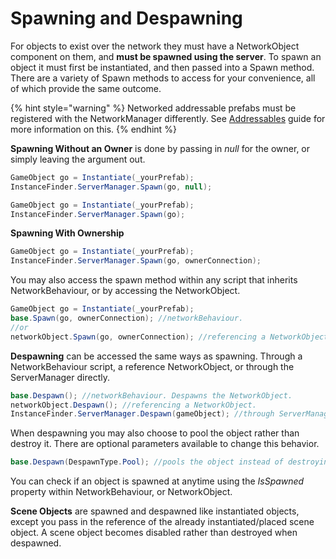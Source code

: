 # Spawning and Despawning

For objects to exist over the network they must have a NetworkObject component on them, and **must be spawned using the server**. To spawn an object it must first be instantiated, and then passed into a Spawn method. There are a variety of Spawn methods to access for your convenience, all of which provide the same outcome.

{% hint style="warning" %}
Networked addressable prefabs must be registered with the NetworkManager differently. See [Addressables](../../addressables.md) guide for more information on this.
{% endhint %}

**Spawning Without an Owner** is done by passing in _null_ for the owner, or simply leaving the argument out.

```csharp
GameObject go = Instantiate(_yourPrefab);
InstanceFinder.ServerManager.Spawn(go, null);
```

```csharp
GameObject go = Instantiate(_yourPrefab);
InstanceFinder.ServerManager.Spawn(go);
```

**Spawning With Ownership**

```csharp
GameObject go = Instantiate(_yourPrefab);
InstanceFinder.ServerManager.Spawn(go, ownerConnection);
```

You may also access the spawn method within any script that inherits NetworkBehaviour, or by accessing the NetworkObject.

```csharp
GameObject go = Instantiate(_yourPrefab);
base.Spawn(go, ownerConnection); //networkBehaviour.
//or
networkObject.Spawn(go, ownerConnection); //referencing a NetworkObject.
```

**Despawning** can be accessed the same ways as spawning. Through a NetworkBehaviour script, a reference NetworkObject, or through the ServerManager directly.

```csharp
base.Despawn(); //networkBehaviour. Despawns the NetworkObject.
networkObject.Despawn(); //referencing a NetworkObject.
InstanceFinder.ServerManager.Despawn(gameObject); //through ServerManager.
```

When despawning you may also choose to pool the object rather than destroy it. There are optional parameters available to change this behavior.

```csharp
base.Despawn(DespawnType.Pool); //pools the object instead of destroying it.
```

You can check if an object is spawned at anytime using the _IsSpawned_ property within NetworkBehaviour, or NetworkObject.

**Scene Objects** are spawned and despawned like instantiated objects, except you pass in the reference of the already instantiated/placed scene object. A scene object becomes disabled rather than destroyed when despawned.

